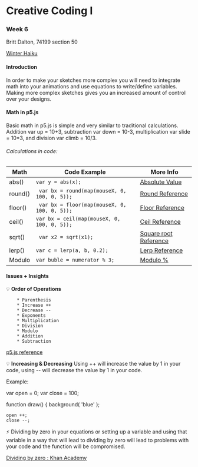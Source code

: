 # Creative Coding I #
### Week 6 ###

Britt Dalton, 74199 section 50

[ Winter Haiku ](https://brittdalton.github.io/Creative_Coding_HW/HW_06/Math_strings_objects_ohmy)



 #### Introduction ####
In order to make your sketches more complex you will need to integrate math into your
animations and use equations to write/define variables. Making more complex sketches
gives you an increased amount of control over your designs.

 #### Math in p5.js ####
 Basic math in p5.js is simple and very similar to traditional calculations. Addition
 var up = 10+3, subtraction var down = 10-3, multiplication var slide = 10*3, and
 division var climb = 10/3.

###### Calculations in code: ######

|Math | Code Example | More Info |
|---------- | -------------|-----------|
| abs() | `var y = abs(x);`| [Absolute Value](https://p5js.org/reference/#/p5/abs) |
| round() | ` var bx = round(map(mouseX, 0, 100, 0, 5));`| [Round Reference](https://p5js.org/reference/#/p5/round) |
| floor()| ` var bx = floor(map(mouseX, 0, 100, 0, 5));`|[Floor Reference](https://p5js.org/reference/#/p5/floor) |
| ceil() | `var bx = ceil(map(mouseX, 0, 100, 0, 5));`|[Ceil Reference](https://p5js.org/reference/#/p5/ceil) |
| sqrt() | ` var x2 = sqrt(x1);`|[Square root Reference](https://p5js.org/reference/#/p5/sqrt) |
| lerp() | ` var c = lerp(a, b, 0.2); `| [Lerp Reference](https://p5js.org/reference/#/p5/lerp) |
| Modulo  | `var buble = numerator % 3;`|  [Modulo %](https://p5js.org/reference/#/p5/ellipseMode) |


 #### Issues + Insights ####

:bulb: **Order of Operations**

        * Parenthesis
        * Increase ++
        * Decrease --
        * Exponents
        * Multiplication
        * Division
        * Modulo
        * Addition
        * Subtraction

 [p5.js reference](https://p5js.org/reference/)

 :bulb: **Increasing & Decreasing** Using ++ will increase the value by 1 in your code,
 using -- will decrease the value by 1 in your code.

 Example:

var open = 0;
var close = 100;

function draw() {
    background( 'blue' );

    open ++;
    close --;

 :zap: Dividing by zero in your equations or setting up a variable and using that
 variable in a way that will lead to dividing by zero will lead to problems with your
 code and the function will be compromised.

 [Dividing by zero : Khan Academy](https://www.khanacademy.org/math/algebra/introduction-to-algebra/division-by-zero/v/why-dividing-by-zero-is-undefined)
